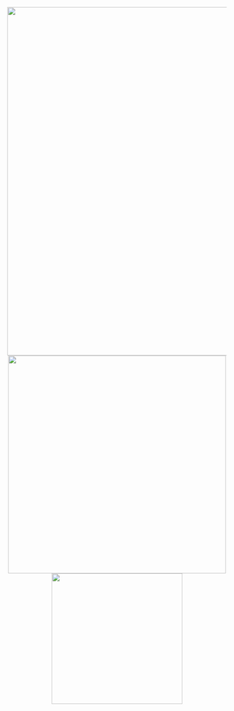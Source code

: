 <p align="center">
  <img src="https://www.gifcen.com/wp-content/uploads/2021/06/regular-show-gif-11.gif" width="800px" />
  <img src="https://github-readme-stats.vercel.app/api?username=jareer12&count_private=true&include_all_commits=true&hide_border=true&theme=nord" width="500px" />
  <img src="https://github-readme-stats.vercel.app/api/top-langs/?username=jareer12&layout=compact&card_width=250&langs_count=8&hide_border=true&theme=nord" width="300px" />
</p>
